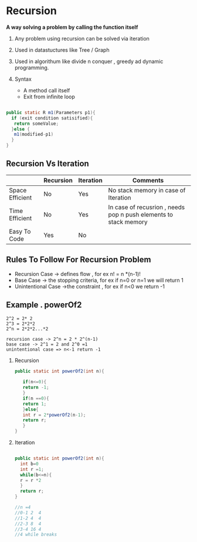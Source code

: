 # Recursion

 **A way solving a problem by calling the function itself**
 
 1. Any problem using recursion can be solved via iteration

 1. Used in datastuctures like Tree / Graph
 1. Used in algorithum like divide n conquer , greedy ad dynamic programming.

 1. Syntax
    - A method call itself
    - Exit from infinite loop
  
  ```java
  
  public static R m1(Parameters p1){
    if (exit condition satisified){
     return someValue;
    }else {
     m1(modified-p1)
    }
  }
  ```
 
 ## Recursion Vs Iteration 
 
|                  | Recursion    | Iteration | Comments
| -----------------| ------------ |-----------|----------
| Space Efficient  | No           |  Yes      | No stack memory in case of Iteration
| Time Efficient   | No           |  Yes      | In case of recusrion , needs pop n push elements to stack memory
| Easy To Code     | Yes          |  No       | 


## Rules To Follow For Recursion Problem
  - Recursion Case -> defines flow , for ex  n! = n *(n-1)!
  - Base Case  -> the stopping criteria, for ex if n=0 or n=1 we will return 1
  - Unintentional Case ->the constraint , for ex if n<0 we return -1

## Example . powerOf2 


   ```
   2^2 = 2* 2
   2^3 = 2*2*2
   2^n = 2*2*2...*2
   
   recursion case -> 2^n = 2 * 2^(n-1)
   base case -> 2^1 = 2 and 2^0 =1
   unintentional case => n<-1 return -1 
   ```
   
1. Recursion
   
   ```java
   public static int powerOf2(int n){
      
      if(n<=0){
      return -1;
      }
      if(n ==0){
      return 1;
      }else{
      int r = 2*powerOf2(n-1);
      return r;
      }
   }
   ```

2. Iteration   
   
   ```java
   
   public static int powerOf2(int n){
     int b=0
     int r =1;
     while(b<=n){
     r = r *2
     }
     return r;
   }
   
   //n =4 
   //0-1 2  4
   //1-2 4  4
   //2-3 8  4
   //3-4 16 4 
   //4 while breaks
   ```


